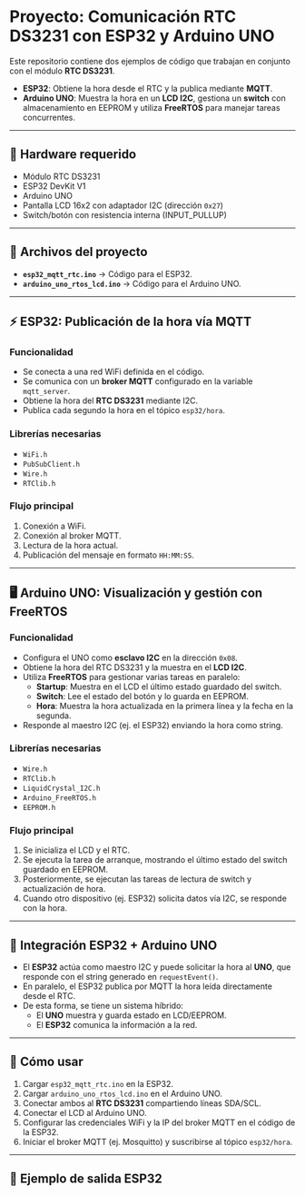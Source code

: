 # Proyecto: Comunicación RTC DS3231 con ESP32 y Arduino UNO

Este repositorio contiene dos ejemplos de código que trabajan en conjunto con el módulo **RTC DS3231**.  
- **ESP32**: Obtiene la hora desde el RTC y la publica mediante **MQTT**.  
- **Arduino UNO**: Muestra la hora en un **LCD I2C**, gestiona un **switch** con almacenamiento en EEPROM y utiliza **FreeRTOS** para manejar tareas concurrentes.  

---

## 🚀 Hardware requerido
- Módulo RTC DS3231  
- ESP32 DevKit V1  
- Arduino UNO  
- Pantalla LCD 16x2 con adaptador I2C (dirección `0x27`)  
- Switch/botón con resistencia interna (INPUT_PULLUP)  

---

## 📂 Archivos del proyecto
- **`esp32_mqtt_rtc.ino`** → Código para el ESP32.  
- **`arduino_uno_rtos_lcd.ino`** → Código para el Arduino UNO.  

---

## ⚡ ESP32: Publicación de la hora vía MQTT

### Funcionalidad
- Se conecta a una red WiFi definida en el código.  
- Se comunica con un **broker MQTT** configurado en la variable `mqtt_server`.  
- Obtiene la hora del **RTC DS3231** mediante I2C.  
- Publica cada segundo la hora en el tópico `esp32/hora`.  

### Librerías necesarias
- `WiFi.h`  
- `PubSubClient.h`  
- `Wire.h`  
- `RTClib.h`  

### Flujo principal
1. Conexión a WiFi.  
2. Conexión al broker MQTT.  
3. Lectura de la hora actual.  
4. Publicación del mensaje en formato `HH:MM:SS`.  

---

## 🖥️ Arduino UNO: Visualización y gestión con FreeRTOS

### Funcionalidad
- Configura el UNO como **esclavo I2C** en la dirección `0x08`.  
- Obtiene la hora del RTC DS3231 y la muestra en el **LCD I2C**.  
- Utiliza **FreeRTOS** para gestionar varias tareas en paralelo:  
  - **Startup**: Muestra en el LCD el último estado guardado del switch.  
  - **Switch**: Lee el estado del botón y lo guarda en EEPROM.  
  - **Hora**: Muestra la hora actualizada en la primera línea y la fecha en la segunda.  
- Responde al maestro I2C (ej. el ESP32) enviando la hora como string.  

### Librerías necesarias
- `Wire.h`  
- `RTClib.h`  
- `LiquidCrystal_I2C.h`  
- `Arduino_FreeRTOS.h`  
- `EEPROM.h`  

### Flujo principal
1. Se inicializa el LCD y el RTC.  
2. Se ejecuta la tarea de arranque, mostrando el último estado del switch guardado en EEPROM.  
3. Posteriormente, se ejecutan las tareas de lectura de switch y actualización de hora.  
4. Cuando otro dispositivo (ej. ESP32) solicita datos vía I2C, se responde con la hora.  

---

## 📡 Integración ESP32 + Arduino UNO
- El **ESP32** actúa como maestro I2C y puede solicitar la hora al **UNO**, que responde con el string generado en `requestEvent()`.  
- En paralelo, el ESP32 publica por MQTT la hora leída directamente desde el RTC.  
- De esta forma, se tiene un sistema híbrido:  
  - El **UNO** muestra y guarda estado en LCD/EEPROM.  
  - El **ESP32** comunica la información a la red.  

---

## 🔧 Cómo usar
1. Cargar `esp32_mqtt_rtc.ino` en la ESP32.  
2. Cargar `arduino_uno_rtos_lcd.ino` en el Arduino UNO.  
3. Conectar ambos al **RTC DS3231** compartiendo líneas SDA/SCL.  
4. Conectar el LCD al Arduino UNO.  
5. Configurar las credenciales WiFi y la IP del broker MQTT en el código de la ESP32.  
6. Iniciar el broker MQTT (ej. Mosquitto) y suscribirse al tópico `esp32/hora`.  

---

## 📌 Ejemplo de salida ESP32
